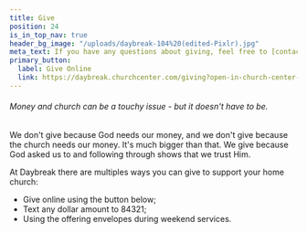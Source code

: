 ```yaml
---
title: Give
position: 24
is_in_top_nav: true
header_bg_image: "/uploads/daybreak-104%20(edited-Pixlr).jpg"
meta_text: If you have any questions about giving, feel free to [contact us](/contact).
primary_button:
  label: Give Online
  link: https://daybreak.churchcenter.com/giving?open-in-church-center-modal=true
---
```


<script src="https://js.churchcenter.com/modal/v1"></script>

###### Money and church can be a touchy issue - but it doesn't have to be.

We don't give because God needs our money, and we don't give because the church needs our money. It's much bigger than that. We give because God asked us to and following through shows that we trust Him.

At Daybreak there are multiples ways you can give to support your home church:

* Give online using the button below;
* Text any dollar amount to 84321;
* Using the offering envelopes during weekend services.
